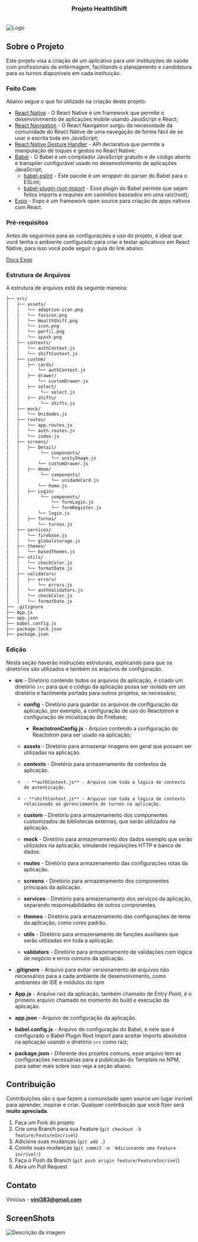 <!-- PROJECT LOGO -->
<br />
<p align="center">
 <h3 align="center">Projeto HealthShift</h3>
 <br>
  <a align="center">
    <img  src="./src/assets/HealthShift.png"  alt="Logo">
  </a>

</p>

## Sobre o Projeto

Este projeto visa a criação de um aplicativo para unir instituições de saúde com profissionais de enfermagem, facilitando o planejamento e candidatura para os turnos disponiveis em cada instituição.

### Feito Com

Abaixo segue o que foi utilizado na criação deste projeto:

- [React Native](http://facebook.github.io/react-native/) - O React Native é um framework que permite o desenvolvimento de aplicações mobile usando JavaScript e React;
- [React Navigation](https://reactnavigation.org/) - O React Navigation surgiu da necessidade da comunidade do React Native de uma navegação de forma fácil de se usar e escrita toda em JavaScript;
- [React Native Gesture Handler](https://kmagiera.github.io/react-native-gesture-handler/) - API declarativa que permite a manipulação de toques e gestos no React Native;
- [Babel](https://babeljs.io/) - O Babel é um compilador JavaScript gratuito e de código aberto e transpiler configurável usado no desenvolvimento de aplicações JavaScript;
  - [babel-eslint](https://github.com/babel/babel-eslint) - Este pacote é um _wrapper_ do parser do Babel para o ESLint;
  - [babel-plugin-root-import](https://github.com/entwicklerstube/babel-plugin-root-import) - Esse plugin do Babel permite que sejam feitos imports e requires em caminhos baseados em uma raiz(root);
- [Expo](https://github.com/expo/expo/) - Expo é um framework open source para criação de apps nativos com React.


### Pré-requisitos

Antes de seguirmos para as configurações e uso do projeto, é ideal que você tenha o ambiente configurado para criar e testar aplicativos em React Native, para isso você pode seguir o guia do link abaixo:

[Docs Expo](https://docs.expo.dev/)

### Estrutura de Arquivos

A estrutura de arquivos está da seguinte maneira:

```bash
├── src/
│   ├── assets/
│   │   └── adaptive-icon.png
│   │   └── favicon.png
│   │   └── HealthShift.png
│   │   └── icon.png
│   │   └── perfil.png
│   │   └── spash.png
│   ├── contexts/
│   │   └── authContext.js
│   │   └── shiftContext.js
│   ├── custom/
│   │   ├── cards/
│   │       └── authContext.js
│   │   ├── drawer/
│   │       └── customDrawer.js
│   │   ├── select/
│   │        └── select.js
│   │   ├── shifts/
│   │        └── shifts.js
│   ├── mock/
│   │   └── Unidades.js
│   ├── routes/
│   │   └── app.routes.js
│   │   └── auth.routes.js
│   │   └── index.js
│   ├── screens/
│   │   ├── Detail/
│   │        └── components/
│   │            └── unityImage.js
│   │       └── customDrawer.js
│   │   ├── Home/
│   │        └── components/
│   │            └── unidadeCard.js
│   │       └── home.js
│   │   ├── Login/
│   │        └── components/
│   │            └── formLogin.js
│   │            └── formRegister.js
│   │       └── login.js
│   │   ├── Turnos/
│   │       └── turnos.js
│   ├── services/
│   │   └── firebase.js
│   │   └── globalstorage.js
│   ├── themes/
│   │   └── basedThemes.js
│   ├── utils/
│   │   └── checkColor.js
│   │   └── formatDate.js
│   ├── validators/
│   │   ├── errors/
│   │       └── errors.js
│   │   └── authValidators.js
│   │   └── checkColor.js
│   │   └── formatDate.js
├── .gitignore
├── App.js
├── app.json
├── babel.config.js
├── package-lock.json
├── package.json
```

### Edição

Nesta seção haverão instruções estruturais, explicando para que os diretórios são utilizados e também os arquivos de configuração.

- **src** - Diretório contendo todos os arquivos da aplicação, é criado um diretório `src` para que o código da aplicação possa ser isolado em um diretório e facilmente portado para outros projetos, se necessário;

  - **config** - Diretório para guardar os arquivos de configuração da aplicação, por exemplo, a configuração de uso do Reactotron e configuração de inicialização do Firebase;

    - **ReactotronConfig.js** - Arquivo contendo a configuração do Reactotron para ser usado na aplicação;

  - **assets** - Diretório para armazenar imagens em geral que possam ser utilizadas na aplicação.

  - **contexts** - Diretório para armazenamento de contextos da aplicação.
  -      - **authContext.js** - Arquivo com toda a lógica de contexto de autenticação.
  -     - **shiftContext.js** - Arquivo com toda a lógica de contexto relacionado ao gerenciamento de turnos na aplicação.

  - **custom** - Diretório para armazenamento dos componentes customizados de bibliotecas externas, que serão utilizados na aplicação.

  - **mock** - Diretório para armazenamento dos dados exemplo que serão utilizados na aplicação, simulando requisições HTTP e banco de dados.

  - **routes** - Diretório para armazenamento das configurações rotas da aplicação.

  - **screens** - Diretório para armazenamento dos componentes principais da aplicação.

  - **services** - Diretório para armazenamento dos serviços da aplicação, separando responsabilidades de outros componentes.
  - **themes** - Diretório para armazenamento das configurações de tema da aplicação, como cores padrão.

  - **utils** - Diretório para armazenamento de funções auxiliares que serão utilizadas em toda a aplicação.

  - **validators** - Diretório para armazenamento de validações com lógica de negócio e erros comuns da aplicação.

- **.gitignore** - Arquivo para evitar versionamento de arquivos não necessários para a cada ambiente de desenvolvimento, como ambientes de IDE e módulos do npm
- **App.js** - Arquivo raiz da aplicação, também chamado de _Entry Point_, é o primeiro arquivo chamado no momento do build e execução da aplicação.

- **app.json** - Arquivo de configuração da aplicação.

- **babel.config.js** - Arquivo de configuração do Babel, é nele que é configurado o Babel Plugin Root Import para aceitar imports absolutos na aplicação usando o diretório `src` como raiz;

- **package.json** - Diferente dos projetos comuns, esse arquivo tem as configurações necessárias para a publicação do Template no NPM, para saber mais sobre isso veja a seção abaixo.

## Contribuição

Contribuições são o que fazem a comunidade open source um lugar incrível para aprender, inspirar e criar. Qualquer contribuição que você fizer será **muito apreciada**.

1. Faça um Fork do projeto
2. Crie uma Branch para sua Feature (`git checkout -b feature/FeatureIncrivel`)
3. Adicione suas mudanças (`git add .`)
4. Comite suas mudanças (`git commit -m 'Adicionando uma Feature incrível!`)
5. Faça o Push da Branch (`git push origin feature/FeatureIncrivel`)
6. Abra um Pull Request

## Contato

Vinícius - **vini383@gmail.com**

## ScreenShots

![Descrição da imagem](./src/assets/readme/login.jpeg)




